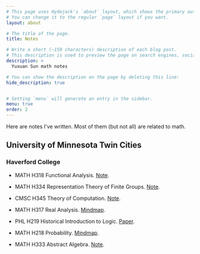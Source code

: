 ```yaml
---
# This page uses Hydejack's `about` layout, which shows the primary author's picture and about text at the top.
# You can change it to the regular `page` layout if you want.
layout: about

# The title of the page.
title: Notes

# Write a short (~150 characters) description of each blog post.
# This description is used to preview the page on search engines, social media, etc.
description: >
  Yuxuan Sun math notes

# You can show the description on the page by deleting this line:
hide_description: true


# Setting `menu` will generate an entry in the sidebar.
menu: true
order: 2
---
```


Here are notes I've written. Most of them (but not all) are related to math.

## University of Minnesota Twin Cities

### Haverford College

* MATH H318 Functional Analysis. [Note](/assets/files/notes/analysis2Notes.pdf).

* MATH H334 Representation Theory of Finite Groups. [Note](/assets/files/notes/representationNotes.pdf).

* CMSC H345 Theory of Computation. [Note](/assets/files/notes/theoryComputationNotes.pdf).

* MATH H317 Real Analysis. [Mindmap](/assets/files/notes/analysis1Mindmap.pdf).

* PHL H219 Historical Introduction to Logic. [Paper](/assets/files/notes/wittgensteinPaper.pdf).

* MATH H218 Probability. [Mindmap](/assets/files/notes/probabilityMindmap.pdf).

* MATH H333 Abstract Algebra. [Note](/assets/files/notes/algebra1Notes.pdf).

